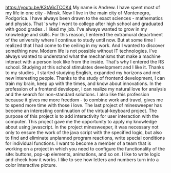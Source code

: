 https://youtu.be/K3tA6cTCCK4
My name is Andrew. I have spent most of my life in one city - Minsk. Now I live in the main city of Montenegro, Podgorica. I have always been drawn to the exact sciences - mathematics and physics. That 's why I went to college after high school and graduated with good grades . I liked my job. I've always wanted to grow in my knowledge and skills. For this reason, I entered the extramural department of the university where I continue to study until now. But at some time I realized that I had come to the ceiling in my work. And I wanted to discover something new. 
Modern life is not possible without IT technologies. I've always wanted to understand what the mechanisms that make a machine interact with a person look like from the inside. That's why I entered the RS school. Studying at this school stimulates development and I like it. Thanks to my studies , I started studying English, expanded my horizons and met new interesting people. Thanks to the study of frontend development, I can train my brain, keep up with the times, and know about innovations. In the profession of a frontend developer, I can realize my natural love for analysis and the search for non-standard solutions. I also like this profession because it gives me more freedom - to combine work and travel, gives me to spend more time with those i love. 
The last project of minesweeper has become an interesting continuation of the virtual-keyboard project. The purpose of this project is to add interactivity for user interaction with the computer. This project gave me the opportunity to apply my knowledge about using javascript. In the project minesweeper, it was necessary not only to ensure the work of the java script with the specified logic, but also to find and eliminate unplanned program reactions, write special conditions for individual functions. I want to become a member of a team that is working on a project in which you need to configure the functionality of the site: buttons, pop-up elements, animations, and so on. I like to write logic and check how it works. I like to see how letters and numbers turn into a color interactive picture.
